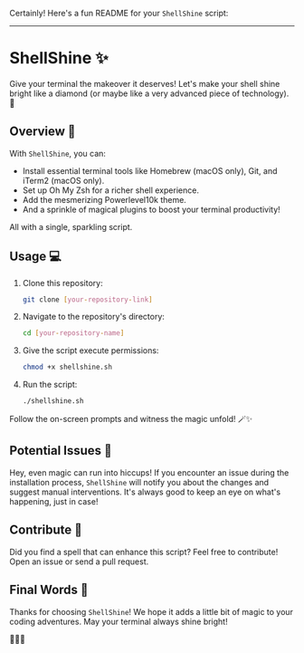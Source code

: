 Certainly! Here's a fun README for your `ShellShine` script:

---

# ShellShine ✨

Give your terminal the makeover it deserves! Let's make your shell shine bright like a diamond (or maybe like a very advanced piece of technology). 🌌

## Overview 🚀

With `ShellShine`, you can:

- Install essential terminal tools like Homebrew (macOS only), Git, and iTerm2 (macOS only).
- Set up Oh My Zsh for a richer shell experience.
- Add the mesmerizing Powerlevel10k theme.
- And a sprinkle of magical plugins to boost your terminal productivity!

All with a single, sparkling script.

## Usage 💻

1. Clone this repository:

   ```bash
   git clone [your-repository-link]
   ```

2. Navigate to the repository's directory:

   ```bash
   cd [your-repository-name]
   ```

3. Give the script execute permissions:

   ```bash
   chmod +x shellshine.sh
   ```

4. Run the script:
   ```bash
   ./shellshine.sh
   ```

Follow the on-screen prompts and witness the magic unfold! 🪄✨

## Potential Issues 🚧

Hey, even magic can run into hiccups! If you encounter an issue during the installation process, `ShellShine` will notify you about the changes and suggest manual interventions. It's always good to keep an eye on what's happening, just in case!

## Contribute 🤝

Did you find a spell that can enhance this script? Feel free to contribute! Open an issue or send a pull request.

## Final Words 🌠

Thanks for choosing `ShellShine`! We hope it adds a little bit of magic to your coding adventures. May your terminal always shine bright!

🚀🌌✨
